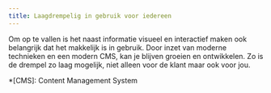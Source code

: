 ```yaml
---
title: Laagdrempelig in gebruik voor iedereen
---
```


Om op te vallen is het naast informatie visueel en interactief maken ook belangrijk dat het makkelijk is in gebruik. Door inzet van moderne technieken en een modern CMS, kan je blijven groeien en ontwikkelen. Zo is de drempel zo laag mogelijk, niet alleen voor de klant maar ook voor jou.

*[CMS]: Content Management System
